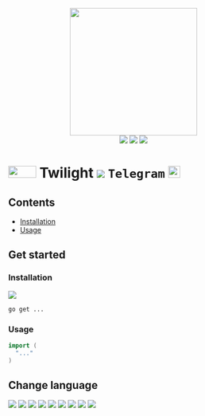 <p align="center">
  <a href="tg://addstickers?set=gorobot">
    <img src="https://telegramchannels.me/storage/stickers/gorobot/big_gorobot_5.png" width="256" height="256" />
  </a>
  <br />
  <img src="https://img.shields.io/github/stars/TinyArmageddon/twi2gen-tg?style=for-the-badge" />
  <img src="https://img.shields.io/github/issues/TinyArmageddon/twi2gen-tg?style=for-the-badge" />
  <img src="https://img.shields.io/github/issues-pr/TinyArmageddon/twi2gen-tg?style=for-the-badge" />
</p>

# [<img src="https://upload.wikimedia.org/wikipedia/commons/thumb/0/05/Go_Logo_Blue.svg/215px-Go_Logo_Blue.svg.png" width="56" height="24" />](https://github.com/TinyArmageddon/twi2gen-tg/blob/main/README.md#select-programming-language) Twilight [![](https://raw.githubusercontent.com/yammadev/flag-icons/master/svg/US.svg)](#change-language) `Telegram` [<img src="https://upload.wikimedia.org/wikipedia/commons/thumb/8/83/Telegram_2019_Logo.svg/512px-Telegram_2019_Logo.svg.png?20220331104809" width="24" height="24" />](https://github.com/TinyArmageddon/twi2gen#select-platform)

## Contents
*   [Installation](#installation)
*   [Usage](#usage)

## Get started
### Installation
![](https://img.shields.io/badge/Github-100000?style=for-the-badge&logo=github&color=000000)
```
go get ...
```

### Usage
```go
import (
  "..."
)
```

## Change language
[![](https://raw.githubusercontent.com/yammadev/flag-icons/master/svg/US.svg)](https://github.com/TinyArmageddon/twi2gen-tg/blob/go/README.md)
[![](https://raw.githubusercontent.com/yammadev/flag-icons/master/svg/RU.svg)](https://github.com/TinyArmageddon/twi2gen-tg/blob/go/README-RU.md)
[![](https://raw.githubusercontent.com/yammadev/flag-icons/master/svg/UA.svg)](https://github.com/TinyArmageddon/twi2gen-tg/blob/go/README-UA.md)
[![](https://raw.githubusercontent.com/yammadev/flag-icons/master/svg/BY.svg)](https://github.com/TinyArmageddon/twi2gen-tg/blob/go/README-BY.md)
[![](https://raw.githubusercontent.com/yammadev/flag-icons/master/svg/KZ.svg)](https://github.com/TinyArmageddon/twi2gen-tg/blob/go/README-KZ.md)
[![](https://raw.githubusercontent.com/yammadev/flag-icons/master/svg/CN.svg)](https://github.com/TinyArmageddon/twi2gen-tg/blob/go/README-CH.md)
[![](https://raw.githubusercontent.com/yammadev/flag-icons/master/svg/JP.svg)](https://github.com/TinyArmageddon/twi2gen-tg/blob/go/README-JP.md)
[![](https://raw.githubusercontent.com/yammadev/flag-icons/master/svg/DE.svg)](https://github.com/TinyArmageddon/twi2gen-tg/blob/go/README-DE.md)
[![](https://raw.githubusercontent.com/yammadev/flag-icons/master/svg/IT.svg)](https://github.com/TinyArmageddon/twi2gen-tg/blob/go/README-IT.md)
